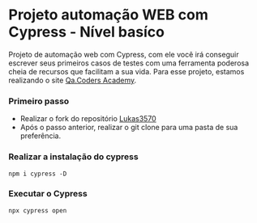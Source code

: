 # Projeto automação WEB com Cypress - Nível basíco

Projeto de automação web com Cypress, com ele você irá conseguir escrever seus primeiros casos de testes com uma ferramenta poderosa cheia de recursos que facilitam a sua vida. Para esse projeto, estamos realizando o site [Qa.Coders Academy](< https://automacao.qacoders-academy.com.br/>).

### Primeiro passo
- Realizar o fork do repositório [Lukas3570](<https://github.com/Lukas3570/exercicio-cypress>)
- Após o passo anterior, realizar o git clone para uma pasta de sua preferência.

### Realizar a instalação do cypress
```
npm i cypress -D
```

### Executar o Cypress
```
npx cypress open
```
